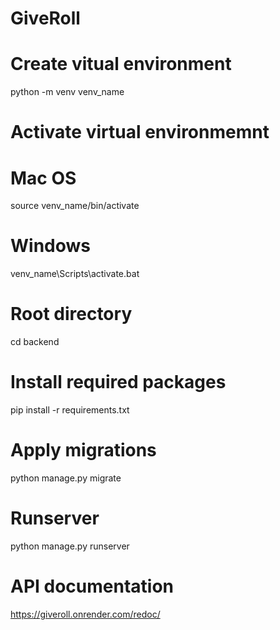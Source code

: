 # GiveRoll

# Create vitual environment
python -m venv venv_name

# Activate virtual environmemnt
# Mac OS
source venv_name/bin/activate
# Windows
venv_name\Scripts\activate.bat

# Root directory
cd backend

# Install required packages
pip install -r requirements.txt

# Apply migrations
python manage.py migrate

# Runserver
python manage.py runserver

# API documentation
https://giveroll.onrender.com/redoc/
